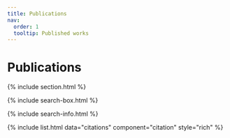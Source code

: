 ```yaml
---
title: Publications
nav:
  order: 1
  tooltip: Published works
---
```


# <i class="fas fa-microscope"></i>Publications

{% include section.html %}

{% include search-box.html %}

{% include search-info.html %}

{% include list.html data="citations" component="citation" style="rich" %}
